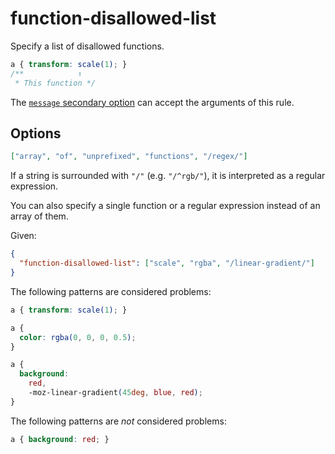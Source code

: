 # function-disallowed-list

Specify a list of disallowed functions.

<!-- prettier-ignore -->
```css
a { transform: scale(1); }
/**            ↑
 * This function */
```

The [`message` secondary option](../../../docs/user-guide/configure.md#message) can accept the arguments of this rule.

## Options

```json
["array", "of", "unprefixed", "functions", "/regex/"]
```

If a string is surrounded with `"/"` (e.g. `"/^rgb/"`), it is interpreted as a regular expression.

You can also specify a single function or a regular expression instead of an array of them.

Given:

```json
{
  "function-disallowed-list": ["scale", "rgba", "/linear-gradient/"]
}
```

The following patterns are considered problems:

<!-- prettier-ignore -->
```css
a { transform: scale(1); }
```

<!-- prettier-ignore -->
```css
a {
  color: rgba(0, 0, 0, 0.5);
}
```

<!-- prettier-ignore -->
```css
a {
  background:
    red,
    -moz-linear-gradient(45deg, blue, red);
}
```

The following patterns are _not_ considered problems:

<!-- prettier-ignore -->
```css
a { background: red; }
```
